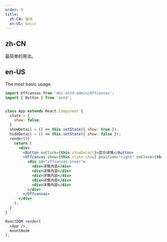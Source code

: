 ```yaml
---
order: 0
title:
  zh-CN: 基本
  en-US: Basic
---
```


## zh-CN

最简单的用法。

## en-US

The most basic usage.

````jsx
import Offcanvas from 'mhc-antd-admin/Offcanvas';
import { Button } from 'antd';


class App extends React.Component {
  state = {
    show: false,
  }
  showDetail = () => this.setState({ show: true });
  hideDetail = () => this.setState({ show: false });
  render(){
    return (
      <div>
        <Button onClick={this.showDetail}>显示详情</Button>
        <Offcanvas show={this.state.show} position="right" onClose={this.hideDetail} closeByMask>
          <div id="offcanvas-inner">
            <div>详情内容</div> 
            <div>详情内容</div> 
            <div>详情内容</div> 
            <div>详情内容</div> 
            <div>详情内容</div> 
          </div>
        </Offcanvas>
      </div>
    );
  } 
}

ReactDOM.render(
  <App />,
  mountNode
);
````
<style>
#offcanvas-inner {
  background: #f2f4f5;
  padding: 30px;
  font-size: 16px;
  height: 100%;
  width: 500px;
  text-align: center;
}
</style>
